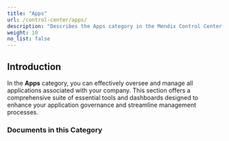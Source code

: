 ```yaml
---
title: "Apps"
url: /control-center/apps/
description: "Describes the Apps category in the Mendix Control Center."
weight: 10
no_list: false 
---
```


## Introduction

In the **Apps** category, you can effectively oversee and manage all applications associated with your company. This section offers a comprehensive suite of essential tools and dashboards designed to enhance your application governance and streamline management processes. 

### Documents in this Category

